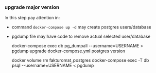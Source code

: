### upgrade major version
In this step pay attention in:
- command `docker-compose up -d` may create postgres users/database
- pgdump file may have code to remove actual selected user/database


    docker-compose exec db pg_dumpall --username=USERNAME > pgdump
upgrade docker-compose.yml postgres version

    docker volume rm fakturomat_postgres
    docker-compose exec -T db psql --username=USERNAME < pgdump
    
